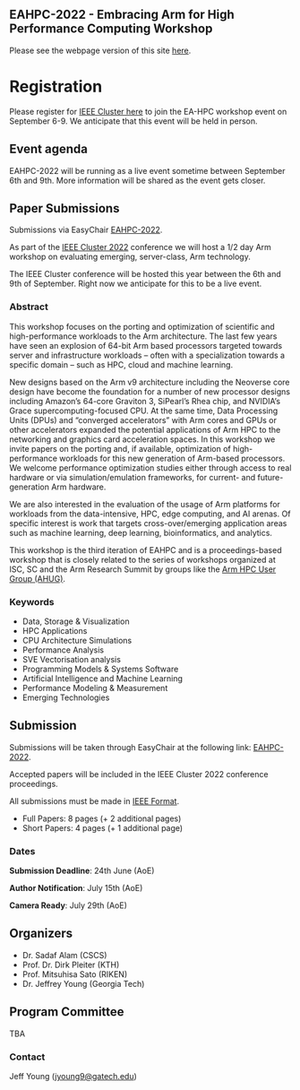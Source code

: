 ## EAHPC-2022 - Embracing Arm for High Performance Computing Workshop

Please see the webpage version of this site [here](https://arm-hpc-user-group.github.io/eahpc-2022/).

# Registration

Please register for [IEEE Cluster here](https://clustercomp.org/2022/registration/) to join the EA-HPC workshop event on September 6-9. We anticipate that this event will be held in person. 

## Event agenda

EAHPC-2022 will be running as a live event sometime between September 6th and 9th. More information will be shared as the event gets closer. 

## Paper Submissions 

Submissions via EasyChair [EAHPC-2022](https://easychair.org/conferences/?conf=eahpc2022).

As part of the [IEEE Cluster 2022](https://clustercomp.org/2022/) conference we will host a 1/2 day Arm workshop on evaluating emerging, server-class, Arm technology.

The IEEE Cluster conference will be hosted this year between the 6th and 9th of September. Right now we anticipate for this to be a live event.

### Abstract
This workshop focuses on the porting and optimization of scientific and high-performance workloads to the Arm architecture. The last few years have seen an explosion of 64-bit Arm based processors targeted towards server and infrastructure workloads – often with a specialization towards a specific domain – such as HPC, cloud and machine learning.

New designs based on the Arm v9 architecture including the Neoverse core design have become the foundation for a number of new processor designs including Amazon’s 64-core Graviton 3, SiPearl’s Rhea chip, and NVIDIA’s Grace supercomputing-focused CPU. At the same time, Data Processing Units (DPUs) and “converged accelerators” with Arm cores and GPUs or other accelerators expanded the potential applications of Arm HPC to the networking and graphics card acceleration spaces.
In this workshop we invite papers on the porting and, if available, optimization of high-performance workloads for this new generation of Arm-based processors. We welcome performance optimization studies either through access to real hardware or via simulation/emulation frameworks, for current- and future-generation Arm hardware. 

We are also interested in the evaluation of the usage of Arm platforms for workloads from the data-intensive, HPC, edge computing,  and AI arenas. Of specific interest is work that targets cross-over/emerging application areas such as machine learning, deep learning, bioinformatics, and analytics.

This workshop is the third iteration of EAHPC and is a proceedings-based workshop that is closely related to the series of workshops organized at ISC, SC and the Arm Research Summit by groups like the [Arm HPC User Group (AHUG)](a-hug.org).

### Keywords

* Data, Storage & Visualization
* HPC Applications
* CPU Architecture Simulations
* Performance Analysis
* SVE Vectorisation analysis
* Programming Models & Systems Software
* Artificial Intelligence and Machine Learning
* Performance Modeling & Measurement
* Emerging Technologies

## Submission


Submissions will be taken through EasyChair at the following link: [EAHPC-2022](https://easychair.org/conferences/?conf=eahpc2022).

Accepted papers will be included in the IEEE Cluster 2022 conference proceedings.

All submissions must be made in [IEEE Format](https://www.ieee.org/conferences/publishing/templates.html). 

* Full Papers: 8 pages (+ 2 additional pages)
* Short Papers: 4 pages (+ 1 additional page)

### Dates

**Submission Deadline**: 24th June (AoE)

**Author Notification**: July 15th (AoE)

**Camera Ready**: July 29th (AoE)

## Organizers

* Dr. Sadaf Alam (CSCS)
* Prof. Dr. Dirk Pleiter (KTH)
* Prof. Mitsuhisa Sato (RIKEN)
* Dr. Jeffrey Young (Georgia Tech)


## Program Committee

TBA

### Contact
Jeff Young (jyoung9@gatech.edu)
